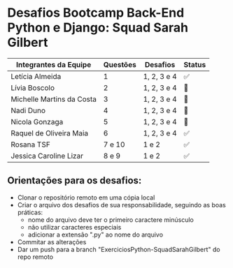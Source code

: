 # Desafios Bootcamp Back-End Python e Django: Squad Sarah Gilbert

| Integrantes da Equipe  | Questões | Desafios | Status |
| ------------- | ------------- | ------------- | ------------- |
| Letícia Almeida  | 1 | 1, 2, 3 e 4 | ✅
| Lívia Boscolo | 2 | 1, 2, 3 e 4| 📝
| Michelle Martins da Costa | 3  | 1, 2, 3 e 4 | 📝
| Nadi Duno | 4  | 1, 2, 3 e 4 | 📝
| Nicola Gonzaga | 5 | 1, 2, 3 e 4 | 📝
| Raquel de Oliveira Maia | 6  | 1, 2, 3 e 4 | ✅
| Rosana TSF | 7 e 10  | 1 e 2 | ✅
| Jessica Caroline Lizar  | 8 e 9  | 1 e 2 | ✅


## Orientações para os desafios:
- Clonar o repositório remoto em uma cópia local
-  Criar o arquivo dos desafios de sua responsabilidade, seguindo as boas práticas:
    - nome do arquivo deve ter o primeiro caractere minúsculo
    - não utilizar caracteres especiais
    - adicionar a extensão ".py" ao nome do arquivo
- Commitar as alterações
- Dar um push para a branch "ExerciciosPython-SquadSarahGilbert" do repo remoto


